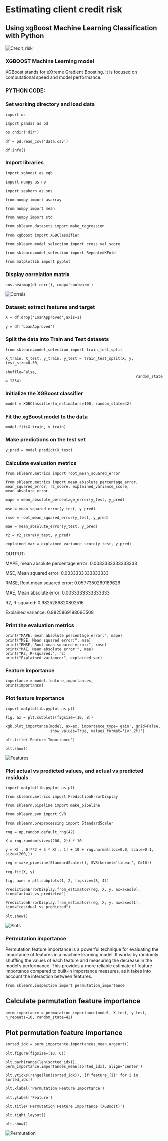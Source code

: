 # Estimating client credit risk
## Using xgBoost Machine Learning Classification with Python

![Credit_risk](docs/assets/images/Banner_credit_risk.jpg)

### XGBOOST Machine Learning model

XGBoost stands for eXtreme Gradient Boosting. It is focused on
computational speed and model performance. 

### PYTHON CODE:

### Set working directory and load data
```
import os

import pandas as pd

os.chdir('dir')

df = pd.read_csv('data.csv')

df.info()
```
### Import libraries
```
import xgboost as xgb

import numpy as np

import seaborn as sns

from numpy import asarray

from numpy import mean

from numpy import std

from sklearn.datasets import make_regression

from xgboost import XGBClassifier

from sklearn.model_selection import cross_val_score

from sklearn.model_selection import RepeatedKFold

from matplotlib import pyplot
```
### Display correlation matrix
```
sns.heatmap(df.corr(), cmap='coolwarm')
```
![Correls](docs/assets/images/1_Correlation_matrix.png)

### Dataset: extract features and target
```
X = df.drop('LoanApproved',axis=1)

y = df['LoanApproved']
```
### Split the data into Train and Test datasets
```
from sklearn.model_selection import train_test_split

X_train, X_test, y_train, y_test = train_test_split(X, y, test_size=0.30,
                                                          shuffle=False,
                                                          random_state = 1234)
```
### Initialize the XGBoost classifier
```
model = XGBClassifier(n_estimators=100, random_state=42)
```
### Fit the xgBoost model to the data
```
model.fit(X_train, y_train)
```
### Make predictions on the test set
```
y_pred = model.predict(X_test)
```
### Calculate evaluation metrics
```
from sklearn.metrics import root_mean_squared_error

from sklearn.metrics import mean_absolute_percentage_error, mean_squared_error, r2_score, explained_variance_score, mean_absolute_error

mape = mean_absolute_percentage_error(y_test, y_pred)

mse = mean_squared_error(y_test, y_pred)

rmse = root_mean_squared_error(y_test, y_pred)

mae = mean_absolute_error(y_test, y_pred)

r2 = r2_score(y_test, y_pred)

explained_var = explained_variance_score(y_test, y_pred)
```
OUTPUT:

MAPE, mean absolute percentage error: 0.0033333333333333

MSE, Mean squared error:              0.0033333333333333

RMSE, Root mean squared error:        0.0577350269189626

MAE, Mean absolute error:             0.0033333333333333

R2, R-squared:                        0.9825286820802516

Explained variance:                   0.9825869198066508


### Print the evaluation metrics
```
print("MAPE, mean absolute percentage error:", mape)
print("MSE, Mean squared error:", mse)
print("RMSE, Root mean squared error:", rmse)
print("MAE, Mean absolute error:", mae)
print("R2, R-squared:", r2)
print("Explained variance:", explained_var)
```
### Feature importance
```
importance = model.feature_importances_
print(importance)
```
### Plot feature importance
```
import matplotlib.pyplot as plt

fig, ax = plt.subplots(figsize=(10, 8))

xgb.plot_importance(model, ax=ax, importance_type='gain', grid=False,
                    show_values=True, values_format='{v:.2f}')

plt.title('Feature Importance')

plt.show()
```
![Features](docs/assets/images/2_Feature_importance.png)

### Plot actual vs predicted values, and actual vs predicted residuals
```
import matplotlib.pyplot as plt

from sklearn.metrics import PredictionErrorDisplay

from sklearn.pipeline import make_pipeline

from sklearn.svm import SVR

from sklearn.preprocessing import StandardScaler

rng = np.random.default_rng(42)

X = rng.random(size=(200, 2)) * 10

y = X[:, 0]**2 + 5 * X[:, 1] + 10 + rng.normal(loc=0.0, scale=0.1, size=(200,))

reg = make_pipeline(StandardScaler(), SVR(kernel='linear', C=10))

reg.fit(X, y)

fig, axes = plt.subplots(1, 2, figsize=(8, 4))

PredictionErrorDisplay.from_estimator(reg, X, y, ax=axes[0], kind="actual_vs_predicted")

PredictionErrorDisplay.from_estimator(reg, X, y, ax=axes[1], kind="residual_vs_predicted")

plt.show()
```
![Plots](docs/assets/images/3_Predicted_values.png)

### Permutation importance

Permutation feature importance is a powerful technique for evaluating the
importance of features in a machine learning model.
It works by randomly shuffling the values of each feature and measuring
the decrease in the model’s performance.
This provides a more reliable estimate of feature importance compared to
built-in importance measures, as it takes into account the interaction
between features.
```
from sklearn.inspection import permutation_importance
```
## Calculate permutation feature importance
```
perm_importance = permutation_importance(model, X_test, y_test, n_repeats=10, random_state=42)
```
## Plot permutation feature importance
```
sorted_idx = perm_importance.importances_mean.argsort()

plt.figure(figsize=(10, 6))

plt.barh(range(len(sorted_idx)), perm_importance.importances_mean[sorted_idx], align='center')

plt.yticks(range(len(sorted_idx)), [f'feature_{i}' for i in sorted_idx])

plt.xlabel('Permutation Feature Importance')

plt.ylabel('Feature')

plt.title('Permutation Feature Importance (XGBoost)')

plt.tight_layout()

plt.show()
```
![Permutation](docs/assets/images/4_Permutation_Feature_importance.png)
